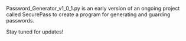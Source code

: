 Password_Generator_v1_0_1.py is an early version of an ongoing project called SecurePass to create a program for generating and guarding passwords.

Stay tuned for updates!
